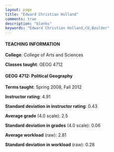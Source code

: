 ```yaml
---
layout: page
title: "Edward Christian Holland" 
comments: true
description: "blanks"
keywords: "Edward Christian Holland,CU,Boulder"
---
```

<head>
<script src="https://ajax.googleapis.com/ajax/libs/jquery/2.1.3/jquery.min.js"></script>
<script src="https://dl.dropboxusercontent.com/s/pc42nxpaw1ea4o9/highcharts.js?dl=0"></script>
<!-- <script src="../assets/js/highcharts.js"></script> -->
<style type="text/css">@font-face {
	font-family: "Bebas Neue";
	src: url(https://www.filehosting.org/file/details/544349/BebasNeue Regular.otf) format("opentype");
	}
	h1.Bebas { 
		font-family: "Bebas Neue", Verdana, Tahoma;
	}
</style>
</head>
	   
#### TEACHING INFORMATION

**College**: College of Arts and Sciences

**Classes taught**: GEOG 4712

#### GEOG 4712: Political Geography

**Terms taught**: Spring 2008, Fall 2012

**Instructor rating**: 4.91

**Standard deviation in instructor rating**: 0.43

**Average grade** (4.0 scale): 2.5

**Standard deviation in grades** (4.0 scale): 0.06

**Average workload** (raw): 2.81

**Standard deviation in workload** (raw): 0.28

